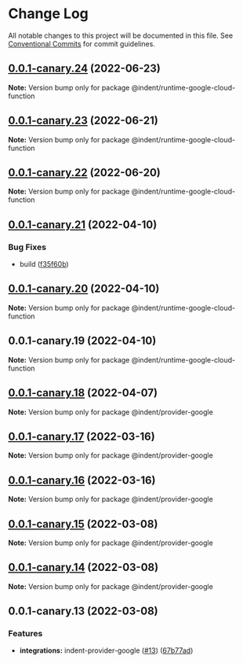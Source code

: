 # Change Log

All notable changes to this project will be documented in this file.
See [Conventional Commits](https://conventionalcommits.org) for commit guidelines.

## [0.0.1-canary.24](https://github.com/indentapis/integrations/compare/@indent/runtime-google-cloud-function@0.0.1-canary.23...@indent/runtime-google-cloud-function@0.0.1-canary.24) (2022-06-23)

**Note:** Version bump only for package @indent/runtime-google-cloud-function





## [0.0.1-canary.23](https://github.com/indentapis/integrations/compare/@indent/runtime-google-cloud-function@0.0.1-canary.22...@indent/runtime-google-cloud-function@0.0.1-canary.23) (2022-06-21)

**Note:** Version bump only for package @indent/runtime-google-cloud-function





## [0.0.1-canary.22](https://github.com/indentapis/integrations/compare/@indent/runtime-google-cloud-function@0.0.1-canary.21...@indent/runtime-google-cloud-function@0.0.1-canary.22) (2022-06-20)

**Note:** Version bump only for package @indent/runtime-google-cloud-function





## [0.0.1-canary.21](https://github.com/indentapis/integrations/compare/@indent/runtime-google-cloud-function@0.0.1-canary.20...@indent/runtime-google-cloud-function@0.0.1-canary.21) (2022-04-10)


### Bug Fixes

* build ([f35f60b](https://github.com/indentapis/integrations/commit/f35f60be6050a9f50ae5617be3583c6454e0d5d9))





## [0.0.1-canary.20](https://github.com/indentapis/integrations/compare/@indent/runtime-google-cloud-function@0.0.1-canary.19...@indent/runtime-google-cloud-function@0.0.1-canary.20) (2022-04-10)

**Note:** Version bump only for package @indent/runtime-google-cloud-function





## 0.0.1-canary.19 (2022-04-10)

**Note:** Version bump only for package @indent/runtime-google-cloud-function





## [0.0.1-canary.18](https://github.com/indentapis/integrations/compare/@indent/provider-google@0.0.1-canary.17...@indent/provider-google@0.0.1-canary.18) (2022-04-07)

**Note:** Version bump only for package @indent/provider-google





## [0.0.1-canary.17](https://github.com/indentapis/integrations/compare/@indent/provider-google@0.0.1-canary.16...@indent/provider-google@0.0.1-canary.17) (2022-03-16)

**Note:** Version bump only for package @indent/provider-google





## [0.0.1-canary.16](https://github.com/indentapis/integrations/compare/@indent/provider-google@0.0.1-canary.15...@indent/provider-google@0.0.1-canary.16) (2022-03-16)

**Note:** Version bump only for package @indent/provider-google





## [0.0.1-canary.15](https://github.com/indentapis/integrations/compare/@indent/provider-google@0.0.1-canary.14...@indent/provider-google@0.0.1-canary.15) (2022-03-08)

**Note:** Version bump only for package @indent/provider-google





## [0.0.1-canary.14](https://github.com/indentapis/integrations/compare/@indent/provider-google@0.0.1-canary.13...@indent/provider-google@0.0.1-canary.14) (2022-03-08)

**Note:** Version bump only for package @indent/provider-google





## 0.0.1-canary.13 (2022-03-08)


### Features

* **integrations:** indent-provider-google ([#13](https://github.com/indentapis/integrations/issues/13)) ([67b77ad](https://github.com/indentapis/integrations/commit/67b77adbc0955a14c35123e7863bf86c6df62147))
